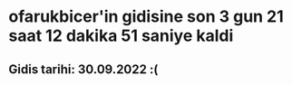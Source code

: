 # ofarukbicer'in gidisine son 3 gun 21 saat 12 dakika 51 saniye kaldi

## Gidis tarihi: 30.09.2022 :(